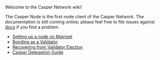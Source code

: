 Welcome to the Casper Network wiki!

The Casper Node is the first node client of the Casper Network.  The documentation is still coming online; please feel free to file issues against [docs](https://github.com/casper-network/docs/issues) if you find a problem. 


- [Setting up a node on Mainnet](https://github.com/casper-network/casper-node/wiki/Mainnet-Node-Installation-Instructions)
- [Bonding as a Validator](https://github.com/casper-network/casper-node/wiki/Bonding-as-a-Validator)
- [Recovering from Validator Ejection](https://github.com/casper-network/casper-node/wiki/Recover-from-Validator-Ejection)
- [Casper Delegation Guide](https://github.com/casper-network/casper-node/wiki/Casper-Delegation-Guide)